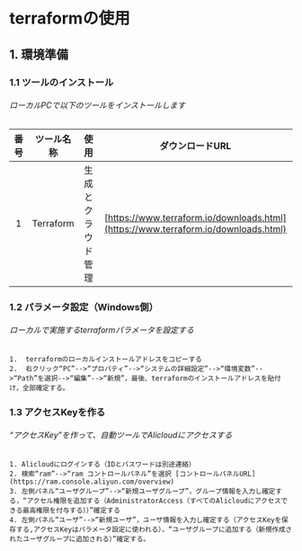 # terraformの使用
## 1. 環境準備
### 1.1 ツールのインストール
###### ローカルPCで以下のツールをインストールします
| 番号 | ツール名称 | 使用 | ダウンロードURL
| :----------: | :----------: | :----------: | :----------:
| 1 | Terraform | 生成とクラウド管理 | [https://www.terraform.io/downloads.html](https://www.terraform.io/downloads.html)
### 1.2 パラメータ設定（Windows側）
###### ローカルで実施するterraformパラメータを設定する
    1.  terraformのローカルインストールアドレスをコピーする  
    2.  右クリック“PC”-->“プロパティ”-->“システムの詳細設定”-->“環境変数”-->“Path”を選択-->“編集”-->“新規”，最後、terraformのインストールアドレスを貼付け，全部確定する。
    
### 1.3 アクセスKeyを作る
###### “アクセスKey”を作って、自動ツールでAlicloudにアクセスする
    1. Alicloudにログインする（IDとパスワードは別途連絡）  
    2. 検索“ram”-->“ram コントロールパネル”を選択 [コントロールパネルURL](https://ram.console.aliyun.com/overview)
    3. 左側パネル“ユーザグループ”-->“新規ユーザグループ”，グループ情報を入力し確定する，“アクセル権限を追加する（AdministratorAccess（すべてのAlicloudにアクセスできる最高権限を付与する））”確定する
    4. 左側パネル“ユーザ”-->“新規ユーザ”，ユーザ情報を入力し確定する（アクセスKeyを保存する,アクセスKeyはパラメータ設定に使われる），“ユーザグループに追加する（新規作成されたユーザグループに追加される）”確定する。
    
